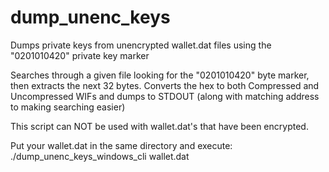 # dump_unenc_keys
Dumps private keys from unencrypted wallet.dat files using the "0201010420" private key marker

Searches through a given file looking for the "0201010420" byte marker, then extracts the next 32 bytes. Converts the hex to both Compressed and Uncompressed WIFs and dumps to STDOUT (along with matching address to making searching easier)

This script can NOT be used with wallet.dat's that have been encrypted.

Put your wallet.dat in the same directory and execute:
./dump_unenc_keys_windows_cli wallet.dat
